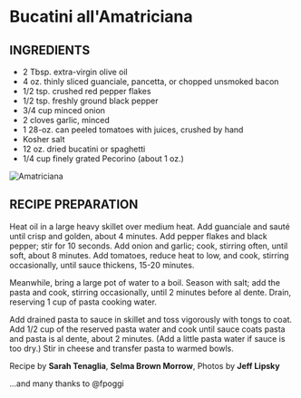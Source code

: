 # Bucatini all'Amatriciana

## INGREDIENTS

* 2 Tbsp. extra-virgin olive oil
* 4 oz. thinly sliced guanciale, pancetta, or chopped unsmoked bacon
* 1/2 tsp. crushed red pepper flakes
* 1/2 tsp. freshly ground black pepper
* 3/4 cup minced onion
* 2 cloves garlic, minced
* 1 28-oz. can peeled tomatoes with juices, crushed by hand
* Kosher salt
* 12 oz. dried bucatini or spaghetti
* 1/4 cup finely grated Pecorino (about 1 oz.)

![Amatriciana](https://assets.bonappetit.com/photos/57afff221b33404414976058/16:9/w_2560,c_limit/bucatini-all-amatriciana.jpg)

## RECIPE PREPARATION

Heat oil in a large heavy skillet over medium heat. Add guanciale and sauté until crisp and golden, about 4 minutes. Add pepper flakes and black pepper; stir for 10 seconds. Add onion and garlic; cook, stirring often, until soft, about 8 minutes. Add tomatoes, reduce heat to low, and cook, stirring occasionally, until sauce thickens, 15-20 minutes.

Meanwhile, bring a large pot of water to a boil. Season with salt; add the pasta and cook, stirring occasionally, until 2 minutes before al dente. Drain, reserving 1 cup of pasta cooking water.

Add drained pasta to sauce in skillet and toss vigorously with tongs to coat. Add 1/2 cup of the reserved pasta water and cook until sauce coats pasta and pasta is al dente, about 2 minutes. (Add a little pasta water if sauce is too dry.) Stir in cheese and transfer pasta to warmed bowls.

Recipe by **Sarah Tenaglia**, **Selma Brown Morrow**, Photos by **Jeff Lipsky**

...and many thanks to @fpoggi

